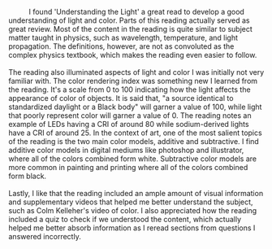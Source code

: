 <div style="text-indent: 40px;">
    <p>
        I found 'Understanding the Light' a great read to develop a good understanding of light and color. Parts of this reading actually served as great review. Most of the content in the reading is quite similar to subject matter taught in physics, such as wavelength, temperature, and light propagation. The definitions, however, are not as convoluted as the complex physics textbook, which makes the reading even easier to follow. <br><br>
    The reading also illuminated aspects of light and color I was initially not very familiar with. The color rendering index was something new I learned from the reading. It's a scale from 0 to 100 indicating how the light affects the appearance of color of objects. It is said that, "a source identical to standardized daylight or a Black body" will garner a value of 100, while light that poorly represent color will garner a value of 0. The reading notes an example of LEDs having a CRI of around 80 while sodium-derived lights have a CRI of around 25. In the context of art, one of the most salient topics of the reading is the two main color models, additive and subtractive. I find additive color models in digital mediums like photoshop and illustrator, where all of the colors combined form white. Subtractive color models are more common in painting and printing where all of the colors combined form black.<br><br>  Lastly, I like that the reading included an ample amount of visual information and supplementary videos that helped me better understand the subject, such as Colm Kelleher's video of color. I also appreciated how the reading included a quiz to check if we understood the content, which actually helped me better absorb information as I reread sections from questions I answered incorrectly.
   
</p>
</div>
